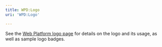 ```yaml
---
title: WPD:Logo
uri: 'WPD:Logo'

---
```

See the [Web Platform logo page](https://www.webplatform.org/logo/) for details on the logo and its usage, as well as sample logo badges.